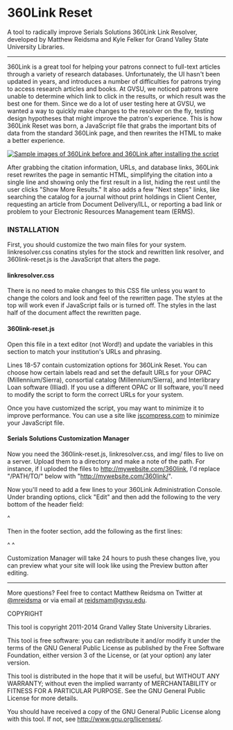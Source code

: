 # 360Link Reset

A tool to radically improve Serials Solutions 360Link Link Resolver, developed by Matthew Reidsma and Kyle Felker for Grand Valley State University Libraries.

----

360Link is a great tool for helping your patrons connect to full-text articles through a variety of research databases. Unfortunately, the UI hasn't been updated in years, and introduces a number of difficulties for patrons trying to access research articles and books. At GVSU, we noticed patrons were unable to determine which link to click in the results, or which result was the best one for them. Since we do a lot of user testing here at GVSU, we wanted a way to quickly make changes to the resolver on the fly, testing design hypotheses that might improve the patron's experience. This is how 360Link Reset was born, a JavaScript file that grabs the important bits of data from the standard 360Link page, and then rewrites the HTML to make a better experience.

[![Sample images of 360Link before and 360Link after installing the script](http://matthew.reidsrow.com/img/360linkresults.png)](http://matthew.reidsrow.com/img/360linkresults.png)

After grabbing the citation information, URLs, and database links, 360Link reset rewrites the page in semantic HTML, simplifying the citation into a single line and showing only the first result in a list, hiding the rest until the user clicks "Show More Results." It also adds a few "Next steps" links, like searching the catalog for a journal without print holdings in Client Center, requesting an article from Document Delivery/ILL, or reporting a bad link or problem to your Electronic Resources Management team (ERMS).

### INSTALLATION 

First, you should customize the two main files for your system. linkresolver.css conatins styles for the stock and rewritten link resolver, and 360link-reset.js is the JavaScript that alters the page.

#### linkresolver.css

There is no need to make changes to this CSS file unless you want to change the colors and look and feel of the rewritten page. The styles at the top will work even if JavaScript fails or is turned off. The styles in the last half of the document affect the rewritten page.

#### 360link-reset.js

Open this file in a text editor (not Word!) and update the variables in this section to match your institution's URLs and phrasing.

Lines 18-57 contain customization options for 360Link Reset. You can choose how certain labels read and set the default URLs for your OPAC (Millennium/Sierra), consortial catalog (Millennium/Sierra), and Interlibrary Loan software (Illiad). If you use a different OPAC or Ill software, you'll need to modify the script to form the correct URLs for your system.

Once you have customized the script, you may want to minimize it to improve performance. You can use a site like [jscompress.com](http://jscompress.com) to minimize your JavaScript file.

#### Serials Solutions Customization Manager

Now you need the 360link-reset.js, linkresolver.css, and img/ files to live on a server. Upload them to a directory and make a note of the path. For instance, if I uploded the files to http://mywebsite.com/360link, I'd replace "/PATH/TO/" below with "http://mywebsite.com/360link/". 

Now you'll need to add a few lines to your 360Link Administration Console. Under branding options, click "Edit" and then add the following to the very bottom of the header field:

^<link href="/PATH/TO/linkresolver.css" rel="stylesheet" type="text/css" />

Then in the footer section, add the following as the first lines:

^<script src="http://ajax.googleapis.com/ajax/libs/jquery/1.9.0/jquery.min.js"></script>
^<script src="PATH/TO/360link-reset.js"></script>

Customization Manager will take 24 hours to push these changes live, you can preview what your site will look like using the Preview button after editing.

---

More questions? Feel free to contact Matthew Reidsma on Twitter at [@mreidsma](http://twitter.com/mreidsma) or via email at [reidsmam@gvsu.edu](mailto:reidsmam@gvsu.edu).

COPYRIGHT

This tool is copyright 2011-2014 Grand Valley State University Libraries. 

This tool is free software: you can redistribute it and/or modify it under the terms of the GNU General Public License as published by the Free Software Foundation, either version 3 of the License, or (at your option) any later version.

This tool is distributed in the hope that it will be useful, but WITHOUT ANY WARRANTY; without even the implied warranty of MERCHANTABILITY or FITNESS FOR A PARTICULAR PURPOSE. See the GNU General Public License for more details.

You should have received a copy of the GNU General Public License along with this tool. If not, see <http://www.gnu.org/licenses/>.